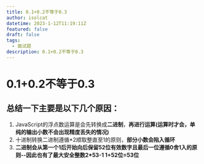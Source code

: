 ```yaml
---
title: 0.1+0.2不等于0.3
author: isolcat
datetime: 2023-1-12T11:19:11Z
featured: false
draft: false
tags:
  - 面试题
description: 0.1+0.2不等于0.3
---
```

# 0.1+0.2不等于0.3

## 总结一下主要是以下几个原因：

1. JavaScript的浮点数运算是会先转换成**二进制**，**再进行运算(运算时才会，单纯的输出小数不会出现精度丢失的情况)**
2. 十进制转换二进制遵循*2顺取整直至1的原则，**部分小数会陷入循环**
3. **二进制会从第一个1后开始向后保留52位有效数字且最后一位遵循0舍1入的原则--因此也有了最大安全整数2*53-1  1+52位=53位**

